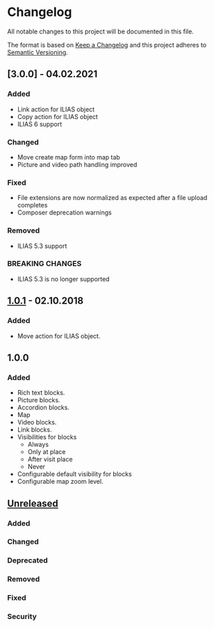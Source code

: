 # Changelog
All notable changes to this project will be documented in this file.

The format is based on [Keep a Changelog](http://keepachangelog.com/en/1.0.0/)
and this project adheres to [Semantic Versioning](http://semver.org/spec/v2.0.0.html).

## [3.0.0] - 04.02.2021
### Added
- Link action for ILIAS object
- Copy action for ILIAS object
- ILIAS 6 support
### Changed
- Move create map form into map tab
- Picture and video path handling improved
### Fixed
- File extensions are now normalized as expected after a file upload completes
- Composer deprecation warnings
### Removed
- ILIAS 5.3 support

### BREAKING CHANGES
- ILIAS 5.3 is no longer supported

## [1.0.1] - 02.10.2018
### Added
- Move action for ILIAS object.


## 1.0.0
### Added
- Rich text blocks.
- Picture blocks.
- Accordion blocks.
- Map
- Video blocks.
- Link blocks.
- Visibilities for blocks
	- Always
	- Only at place
	- After visit place
	- Never
- Configurable default visibility for blocks
- Configurable map zoom level.



## [Unreleased]
### Added
### Changed
### Deprecated
### Removed
### Fixed
### Security

[Unreleased]: https://github.com/studer-raimann/Learnplaces/compare/v1.0.1...HEAD
[1.0.1]: https://github.com/studer-raimann/Learnplaces/compare/v1.0.0...v1.0.1
